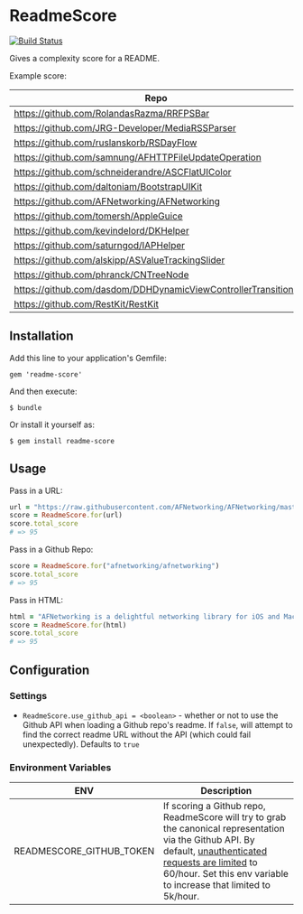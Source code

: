 # ReadmeScore

[![Build Status](https://travis-ci.org/clayallsopp/readme-score.svg)](https://travis-ci.org/clayallsopp/readme-score)

Gives a complexity score for a README.

Example score:

| Repo                                                          | Score |
|---------------------------------------------------------------|-------|
| https://github.com/RolandasRazma/RRFPSBar                     | 16    |
| https://github.com/JRG-Developer/MediaRSSParser               | 35    |
| https://github.com/ruslanskorb/RSDayFlow                      | 35    |
| https://github.com/samnung/AFHTTPFileUpdateOperation          | 31    |
| https://github.com/schneiderandre/ASCFlatUIColor              | 65    |
| https://github.com/daltoniam/BootstrapUIKit                   | 60    |
| https://github.com/AFNetworking/AFNetworking                  | 95    |
| https://github.com/tomersh/AppleGuice                         | 85    |
| https://github.com/kevindelord/DKHelper                       | 25    |
| https://github.com/saturngod/IAPHelper                        | 75    |
| https://github.com/alskipp/ASValueTrackingSlider              | 87    |
| https://github.com/phranck/CNTreeNode                         | 25    |
| https://github.com/dasdom/DDHDynamicViewControllerTransitions | 91    |
| https://github.com/RestKit/RestKit                            | 100   |


## Installation

Add this line to your application's Gemfile:

    gem 'readme-score'

And then execute:

    $ bundle

Or install it yourself as:

    $ gem install readme-score

## Usage

Pass in a URL:

```ruby
url = "https://raw.githubusercontent.com/AFNetworking/AFNetworking/master/README.md"
score = ReadmeScore.for(url)
score.total_score
# => 95
```

Pass in a Github Repo:

```ruby
score = ReadmeScore.for("afnetworking/afnetworking")
score.total_score
# => 95
```

Pass in HTML:

```ruby
html = "AFNetworking is a delightful networking library for iOS and Mac OS X...."
score = ReadmeScore.for(html)
score.total_score
# => 95
```

## Configuration

### Settings

- `ReadmeScore.use_github_api = <boolean>` - whether or not to use the Github API when loading a Github repo's readme. If `false`, will attempt to find the correct readme URL without the API (which could fail unexpectedly). Defaults to `true`

### Environment Variables

| ENV                                                          | Description |
|---------------------------------------------------------------|-------|
| READMESCORE_GITHUB_TOKEN                     | If scoring a Github repo, ReadmeScore will try to grab the canonical representation via the Github API. By default, [unauthenticated requests are limited](https://developer.github.com/v3/#rate-limiting) to 60/hour. Set this env variable to increase that limited to 5k/hour.    |